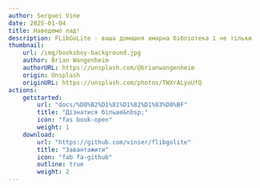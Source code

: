 ```yaml
---
author: Serguei Vine
date: 2025-01-04
title: Наведемо лад!
description: FLibGoLite - ваша домашня хмарна бібліотека і не тільки
thumbnail: 
    url: /img/booksboy-background.jpg
    author: Brian Wangenheim
    authorURL: https://unsplash.com/@brianwangenheim
    origin: Unsplash
    originURL: https://unsplash.com/photos/TWXrALyoUfQ
actions:
    getstarted:
        url: "docs/%D0%B2%D1%81%D1%82%D1%83%D0%BF"
        title: "Дізнатися більше&nbsp;"
        icon: "fas book-open"
        weight: 1
    download:
        url: "https://github.com/vinser/flibgolite"
        title: "Завантажити"
        icon: "fab fa-github"
        outline: true
        weight: 2
---
```

